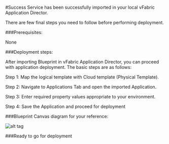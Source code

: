 #Success
Service has been successfully imported in your local vFabric Application Director. 

There are few final steps you need to follow before performing deployment.

###Prerequisites:

None

###Deployment steps:

After importing Blueprint in vFabric Application Director, you can proceed with application deployment. The basic steps are as follows:

Step 1: Map the logical template with Cloud  template (Physical Template).

Step 2: Navigate to Applications Tab and open the imported Application.

Step 3: Enter required property values appropriate to your environment.

Step 4: Save the Application and proceed for deployment


###Blueprint Canvas diagram for your reference: 

![alt tag](https://raw.github.com/vmware-applicationdirector/solutions-import-beta/VMware-vFabric-GemFire6_6-Service-50/VMware-vFabric-GemFire-6.6-Service-Canvas.png)

###Ready to go for deployment




 








